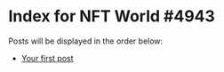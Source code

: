# Index for NFT World #4943
Posts will be displayed in the order below:

- [Your first post](./001-first.md)

